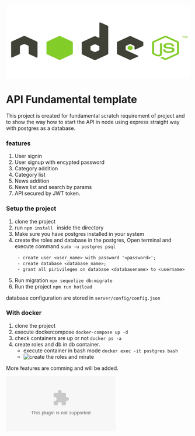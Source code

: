 <p align="center">
  <img width="600" height="200" src="https://github.com/yubarajpoudel/APIDEMO/blob/master/node.png?raw=true">
</p>


API Fundamental template
=================

This project is created for fundamental scratch requirement of project and to show the way how to start the API in node using express straight way with postgres as a database.

### features
1. User signin
2. User signup with encypted password
3. Category addition 
4. Category list
5. News addition
6. News list and search by params
7. API secured by JWT token.

### Setup the project

1. clone the project
2. run ```npm install ``` inside the directory
3. Make sure you have postgres installed in your system
4. create the roles and database in the postgres, Open terminal and execute command ```sudo -u postgres psql ```
   ```
    - create user <user_name> with password '<password>';
    - create database <database_name>;
    - grant all pirivileges on database <databasename> to <username>
5. Run migration ``` npx sequelize db:migrate ```
6. Run the project ``` npm run hotload ```

database configuration are stored in ``` server/config/config.json ```

### With docker

1. clone the project
2. execute dockercompose  ``` docker-compose up -d ```
3. check containers are up or not  ``` docker ps -a ```
4. create roles and db in db container.
   - execute container in bash mode ``` docker exec -it postgres bash ```
   - ![create the roles and mirate](https://github.com/yubarajpoudel/APIDEMO/blob/master/db.png?raw=true)
      


More features are comming and will be added.

![for more about author contact @yubarajpoudel708@gmail.com](yubarajpoudel708@gmail.com)